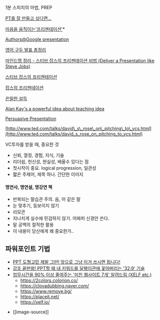 
1분 스피치의 마법, PREP

[PT를 잘 만들고 싶다면...](http://twiny.tistory.com/1668)

[마음을 움직이는'프리젠테이션'](http://moreover.co.kr/2460514 "http://moreover.co.kr/2460514")*

[Authors@Google presentation](http://www.presentationzen.com/presentationzen/2008/04/authorsgoogle-p.html "http://www.presentationzen.com/presentationzen/2008/04/authorsgoogle-p.html")

[영어 구두 발표 총정리](http://moai.tistory.com/498 "영어 구두 발표 총정리")

[마인드맵 정리 - 스티브 잡스의 프리젠테이션 비법 (Deliver a Presentation like Steve Jobs)](http://mandki.tistory.com/39 "http://mandki.tistory.com/39")

[스티브 잡스의 프리젠테이션](http://architect.tistory.com/442 "http://architect.tistory.com/442")

[잡스의 프리젠테이션](http://blog.naver.com/knbawe/110032644932 "http://blog.naver.com/knbawe/110032644932")

[은밀한 설득](http://inuit.co.kr/1561 "http://inuit.co.kr/1561")

[Alan Kay's a powerful idea about teaching idea](http://moai.tistory.com/764 "http://moai.tistory.com/764")

[Persuasive Presentation](http://neonebula.egloos.com/2208505 "http://neonebula.egloos.com/2208505")

[http://www.ted.com/talks/david\_s\_rose\_on\_pitching\_to\_vcs.html](http://www.ted.com/talks/david_s_rose_on_pitching_to_vcs.html)

VC투자를 받을 때, 중요한 것

* 신뢰, 열정, 경험, 지식, 기술
* 리더쉽, 헌신성, 현실성, 배울수 있다는 점
* 첫시작이 중요. logical progression, 일관성
* 짧은 주제어, 제목 하나. 간단한 이미지


#### 명연사, 명연설, 명강연 책

* 반복되는 말습관 주의. 음, 어 같은 말
* 눈 맞추기, 등보이지 않기
* 리모콘
* 지나치게 실수에 민감하지 않기. 어짜피 신경안 쓴다.
* 말 공백의 절적한 활용
* 이 내용이 당신에게 왜 중요한가..

## 파워포인트 기법
- [PPT 도형고민 제발 그만! 앞으로 그냥 이거 쓰시면 됩니다!](https://www.youtube.com/watch?v=XMSz_fwMb5M)
- [강조 끝판왕! PPT할 때 내 키워드를 달팽이관에 꽃아버리는 '32:9' 기술](https://www.youtube.com/watch?v=q8zMAZa8Jwo)
- [업무시간을 90% 이상 줄여주는 '미친 웹사이트 7개' 알려드림 (XELF etc.)](https://www.youtube.com/watch?v=-iD7xNi7ly8)
  - https://2colors.colorion.co/ 
  - https://clovadubbing.naver.com/
  - https://www.remove.bg/
  - https://placeit.net/
  - https://xelf.io/
* [[image-source]]
